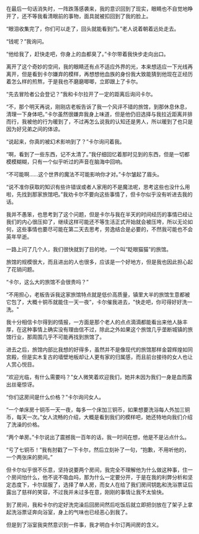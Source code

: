 在最后一句话消失时，一阵跌落感袭来，我的意识回到了现实，眼睛也不自觉地睁开了，还不等我看清眼前的事物，面具就被扣回到了我的脸上。

“眼泪收集完了，你们可以走了，回头就能看到门。”老人说着朝着远处走去。

“钱呢？”我询问。

“他给我了，赶快走吧，你身上的血都臭了。”卡尔带着我快步走向出口。

离开了这个奇妙的空间，我的眼睛还有点不适应外界的光，本来想适应一下光线再离开，但是看到卡尔嫌弃的模样，再想想他血族的身份我大致能猜到他现在正经历着怎么样的煎熬，于是我也不磨磨唧唧，立即跟上了卡尔。

“先去冒险者公会登记？”我和卡尔拉开了一定的距离后询问卡尔。

“不，那个明天再说，刚刚店老板告诉了我一个风评不错的旅馆，到那休息休息，清理一下身体吧。”卡尔虽然很嫌弃我身上味道，但是他仍旧选择与我拉近距离并排而行，我被他的行为暖到了，不过再怎么说我的认知还是男人，所以暖到了也只是因为好兄弟之间的体谅。

“说起来，你真的被幻术影响到了？”卡尔询问着我。

“啊，看到了一些东西，记不太清了。”我仔细回忆着那时见到的东西，但是一切都模模糊糊，只有一个似乎听过的声音在脑海中回响。

“不可能啊……这个世界的魔法不可能影响你才对。”卡尔皱起了眉头。

“说不准你获取的知识有些许错误或者人家用的不是魔法呢，思考这些也没什么用啦，先找到那家旅馆吧。”我劝卡尔不要向这些事情了，但卡尔似乎没有听进去我的话。

我并不愚笨，也思考到了这个问题，但是卡尔与我在半天的时间经历的事情已经让我们的内心很压抑了，继续这样可能还不等生活正式开始就会被压垮，所以无论如何，这些事情也要尽可能在第二天去思考，劳逸结合是必要的，不然我可能也不会英年早逝。

一路上问了几个人，我们很快就到了目的地，一个叫“眨眼猫猫”的旅馆。

旅馆的规模很大，而且进出的人也很多，应该是一个好地方，但是我也因此担心起了花销问题。

“卡尔，这么大的旅馆不会很贵吗？”

“不用担心，老板告诉我这家旅馆特点就是低价高质量，镇里大半的旅馆生意都被它包了，大概十铜币就能住一天一夜”，卡尔催我进去，"快走吧，你可得好好洗一洗。"

我十分相信卡尔得到的情报，一方面是那个老人的点点滴滴都能看出来他人脉丰厚，在这种事情上确实没有理由信不过，除此之外如果这个旅馆几乎垄断城镇的旅馆行业，那周围几乎不可能再找到旅馆了。

进去之后，旅馆内部比我想的好得多，虽然并不是像现代的旅馆那样金碧辉煌如同宫殿，但是实木复古的墙壁地板却让人更有家的归属感，而且前台接待的女人也让人赏心悦目。

“欢迎光临，有什么需要吗？”女人微笑着欢迎我们，她并未因为我们一身是血而露出丝毫惊讶。

“你们这房间是什么价格？”卡尔询问女人。

“一个单床房十铜币一天一夜，每多一个床加三铜币，如果想要洗浴每人外加三铜币，每天一次。”女人流畅的介绍，大概是看到我们的模样吧，她还特地向我们介绍了洗澡的价格。

“两个单房。”卡尔说出了震撼我一百年的话，我一时间在想，他是不是沾点什么。

“亏了七铜币！”我有肘戳了一下卡尔，然后立刻补了一句，“抱歉，不用听他的，一个两张床的房间。”

但卡尔似乎很不乐意，坚持说要两个房间，我完全不理解他为什么做这种事，住一个房间怕什么，他不说不吸血吗，那为什么一定要分开，于是在我的利弊分析和坚定态度下，卡尔屈服了，选择了单人房，而女人在给了我们房间钥匙和洗浴票证后露出了慈祥的笑容，不过我并未过多在意，刚刚的事情让我不太愉快。

到了房间，我和卡尔约定好洗完澡后回房间然后吃饭后就立即把剑放在了架子上拿起洗浴票证奔向浴室，身上的气味也已经恶心到我了。

但是到了浴室我突然意识到一件事，我才明白卡尔订两间房的含义。

